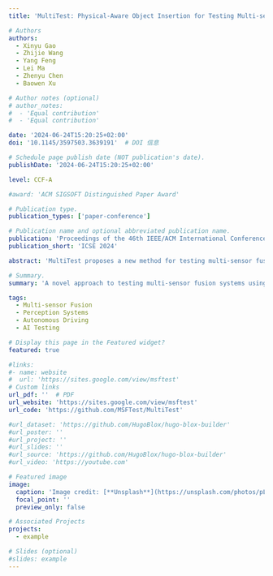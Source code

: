 ```yaml
---
title: 'MultiTest: Physical-Aware Object Insertion for Testing Multi-sensor Fusion Perception Systems'

# Authors
authors:
  - Xinyu Gao
  - Zhijie Wang
  - Yang Feng
  - Lei Ma
  - Zhenyu Chen
  - Baowen Xu

# Author notes (optional)
# author_notes:
#  - 'Equal contribution'
#  - 'Equal contribution'

date: '2024-06-24T15:20:25+02:00'
doi: '10.1145/3597503.3639191'  # DOI 信息

# Schedule page publish date (NOT publication's date).
publishDate: '2024-06-24T15:20:25+02:00'  

level: CCF-A

#award: 'ACM SIGSOFT Distinguished Paper Award'

# Publication type.
publication_types: ['paper-conference']

# Publication name and optional abbreviated publication name.
publication: 'Proceedings of the 46th IEEE/ACM International Conference on Software Engineering'
publication_short: 'ICSE 2024'

abstract: 'MultiTest proposes a new method for testing multi-sensor fusion perception systems, with a focus on physical-aware object insertion. This paper discusses the approach to enhance the robustness of AI-based multi-sensor fusion systems in autonomous driving and perception applications.'

# Summary.
summary: 'A novel approach to testing multi-sensor fusion systems using physical-aware object insertion.'

tags:
  - Multi-sensor Fusion
  - Perception Systems
  - Autonomous Driving
  - AI Testing

# Display this page in the Featured widget?
featured: true

#links:
#- name: website
#  url: 'https://sites.google.com/view/msftest'
# Custom links
url_pdf: ''  # PDF
url_website: 'https://sites.google.com/view/msftest'
url_code: 'https://github.com/MSFTest/MultiTest'

#url_dataset: 'https://github.com/HugoBlox/hugo-blox-builder'
#url_poster: ''
#url_project: ''
#url_slides: ''
#url_source: 'https://github.com/HugoBlox/hugo-blox-builder'
#url_video: 'https://youtube.com'

# Featured image
image:
  caption: 'Image credit: [**Unsplash**](https://unsplash.com/photos/pLCdAaMFLTE)'
  focal_point: ''
  preview_only: false

# Associated Projects
projects:
  - example

# Slides (optional)
#slides: example
---
```

